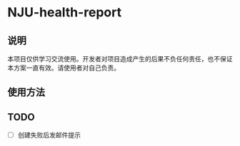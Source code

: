 # NJU-health-report
## 说明
本项目仅供学习交流使用。开发者对项目造成产生的后果不负任何责任，也不保证本方案一直有效。请使用者对自己负责。

## 使用方法

## TODO
- [ ] 创建失败后发邮件提示